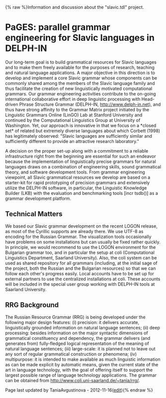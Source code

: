 {% raw %}Information and discussion about the "slavic.tdl" project.

# PaGES: parallel grammar engineering for Slavic languages in DELPH-IN

Our long-term goal is to build grammatical resources for Slavic
languages and to make them freely available for the purposes of
research, teaching and natural language applications. A major objective
in this direction is to develop and implement a core Slavic grammar
whose components can be commonly shared among the members of the Slavic
language family and thus facilitate the creation of new linguistically
motivated computational grammars. Our grammar engineering activities
contribute to the on-going international collaborative effort in deep
linguistic processing with Head-driven Phrase Structure Grammar
(DELPH-IN, <http://www.delph-in.net>), and thus have strong affinity to
the Grammar Matrix project initiated by the Linguistic Grammars Online
(LinGO) Lab at Stanford University and continued by the Computational
Linguistics Group at University of Washington. Yet, our approach is
innovative in that we focus on a \*closed set\* of related but extremely
diverse languages about which Corbett (1998) has legitimately observed:
"Slavic languages are sufficiently similar and sufficiently different to
provide an attractive research laboratory."

A decision on the proper set-up along with a commitment to a reliable
infrastructure right from the beginning are essential for such an
endeavor because the implementation of linguistically precise grammars
for natural languages draws on a combination of engineering skills,
sound grammatical theory, and software development tools. From grammar
engineering viewpoint, all Slavic grammatical resources we develop are
based on a starter-kit for rapid prototyping of precision grammars and
extensively utilize the DELPH-IN software, in particular, the Linguistic
Knowledge Builder (LKB) with the evaluation and benchmarking tools
\[incr tsdb()\] as a grammar development platform.

## Technical Matters

We based our Slavic grammar development on the recent LOGON release, as
most of the Cyrillic supports are already there. We use UTF-8 as
encoding for the Russian Grammar. The visualization tools occasionally
have problems on some installations but can usually be fixed rather
quickly. In principle, we would recommend to use the LOGON environment
for the Bulgarian grammar too, and in particular the setup at coli
(Computational Linguistics Department, Saarland University). Also, the
coli system can be used as shared repository for all grammars
(including, at the initial sage of the project, both the Russian and the
Bulgarian resources) so that we can follow each other's progress easily.
Local accounts have to be set up for external partners to use the
centralized installations at coli. These accounts will be included in
the special user group working with DELPH-IN tools at Saarland
University.

## RRG Background

The Russian Resource Grammar (RRG) is being developed under the
following major design features: (i) precision: it delivers accurate,
linguistically grounded information on natural language sentences; (ii)
deep processing: besides information on the major syntactic dimensions
of grammatical constituency and dependency, the grammar delivers (and
generates from) fully-fledged logical representation of the meaning of
natural language sentences; (iii) large-scale: it is planned not to
leave out any sort of regular grammatical construction or phenomena;
(iv) multipurpose: it is intended to make available as much linguistic
information as can be made explicit by automatic means, given the
current state of the art in language technology, with the goal of
offering itself to support the largest possible range of language
technology applications. The grammar can be obtained from
<http://www.coli.uni-saarland.de/~tania/rrg/>.

Page last updated by TaniaAvgustinova - 2012-11-16([edit](https://github.com/delph-in/docs/wiki/SlavicTop/_edit)){% endraw %}